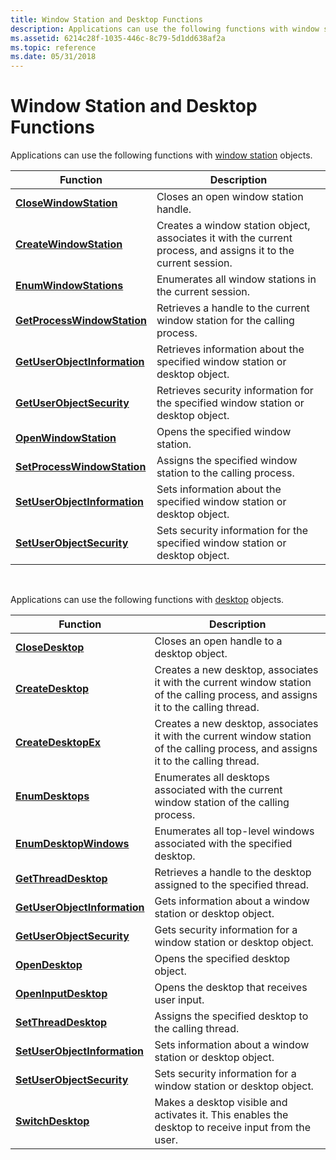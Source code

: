 ```yaml
---
title: Window Station and Desktop Functions
description: Applications can use the following functions with window station objects.
ms.assetid: 6214c28f-1035-446c-8c79-5d1dd638af2a
ms.topic: reference
ms.date: 05/31/2018
---
```


# Window Station and Desktop Functions

Applications can use the following functions with [window station](window-stations.md) objects.



| Function                                                     | Description                                                                                                     |
|--------------------------------------------------------------|-----------------------------------------------------------------------------------------------------------------|
| [**CloseWindowStation**](/windows/win32/api/winuser/nf-winuser-closewindowstation)             | Closes an open window station handle.                                                                           |
| [**CreateWindowStation**](/windows/win32/api/winuser/nf-winuser-createwindowstationa)           | Creates a window station object, associates it with the current process, and assigns it to the current session. |
| [**EnumWindowStations**](/windows/win32/api/winuser/nf-winuser-enumwindowstationsa)             | Enumerates all window stations in the current session.                                                          |
| [**GetProcessWindowStation**](/windows/win32/api/winuser/nf-winuser-getprocesswindowstation)   | Retrieves a handle to the current window station for the calling process.                                       |
| [**GetUserObjectInformation**](/windows/win32/api/winuser/nf-winuser-getuserobjectinformationa) | Retrieves information about the specified window station or desktop object.                                     |
| [**GetUserObjectSecurity**](/windows/desktop/api/winuser/nf-winuser-getuserobjectsecurity)  | Retrieves security information for the specified window station or desktop object.                              |
| [**OpenWindowStation**](/windows/win32/api/winuser/nf-winuser-openwindowstationa)               | Opens the specified window station.                                                                             |
| [**SetProcessWindowStation**](/windows/win32/api/winuser/nf-winuser-setprocesswindowstation)   | Assigns the specified window station to the calling process.                                                    |
| [**SetUserObjectInformation**](/windows/win32/api/winuser/nf-winuser-setuserobjectinformationa) | Sets information about the specified window station or desktop object.                                          |
| [**SetUserObjectSecurity**](/windows/desktop/api/winuser/nf-winuser-setuserobjectsecurity)  | Sets security information for the specified window station or desktop object.                                   |



 

Applications can use the following functions with [desktop](desktops.md) objects.



| Function                                                     | Description                                                                                                                        |
|--------------------------------------------------------------|------------------------------------------------------------------------------------------------------------------------------------|
| [**CloseDesktop**](/windows/win32/api/winuser/nf-winuser-closedesktop)                         | Closes an open handle to a desktop object.                                                                                         |
| [**CreateDesktop**](/windows/win32/api/winuser/nf-winuser-createdesktopa)                       | Creates a new desktop, associates it with the current window station of the calling process, and assigns it to the calling thread. |
| [**CreateDesktopEx**](/windows/win32/api/winuser/nf-winuser-createdesktopexa)                   | Creates a new desktop, associates it with the current window station of the calling process, and assigns it to the calling thread. |
| [**EnumDesktops**](/windows/win32/api/winuser/nf-winuser-enumdesktopsa)                         | Enumerates all desktops associated with the current window station of the calling process.                                         |
| [**EnumDesktopWindows**](/windows/win32/api/winuser/nf-winuser-enumdesktopwindows)             | Enumerates all top-level windows associated with the specified desktop.                                                            |
| [**GetThreadDesktop**](/windows/win32/api/winuser/nf-winuser-getthreaddesktop)                 | Retrieves a handle to the desktop assigned to the specified thread.                                                                |
| [**GetUserObjectInformation**](/windows/win32/api/winuser/nf-winuser-getuserobjectinformationa) | Gets information about a window station or desktop object.                                                                         |
| [**GetUserObjectSecurity**](/windows/desktop/api/winuser/nf-winuser-getuserobjectsecurity)  | Gets security information for a window station or desktop object.                                                                  |
| [**OpenDesktop**](/windows/win32/api/winuser/nf-winuser-opendesktopa)                           | Opens the specified desktop object.                                                                                                |
| [**OpenInputDesktop**](/windows/win32/api/winuser/nf-winuser-openinputdesktop)                 | Opens the desktop that receives user input.                                                                                        |
| [**SetThreadDesktop**](/windows/win32/api/winuser/nf-winuser-setthreaddesktop)                 | Assigns the specified desktop to the calling thread.                                                                               |
| [**SetUserObjectInformation**](/windows/win32/api/winuser/nf-winuser-setuserobjectinformationa) | Sets information about a window station or desktop object.                                                                         |
| [**SetUserObjectSecurity**](/windows/desktop/api/winuser/nf-winuser-setuserobjectsecurity)  | Sets security information for a window station or desktop object.                                                                  |
| [**SwitchDesktop**](/windows/win32/api/winuser/nf-winuser-switchdesktop)                       | Makes a desktop visible and activates it. This enables the desktop to receive input from the user.                                 |



 

 

 
